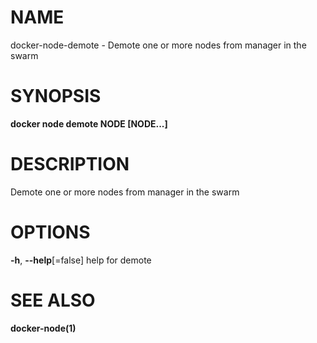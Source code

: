 # NAME

docker-node-demote - Demote one or more nodes from manager in the swarm

# SYNOPSIS

**docker node demote NODE \[NODE...\]**

# DESCRIPTION

Demote one or more nodes from manager in the swarm

# OPTIONS

**-h**, **--help**\[=false\] help for demote

# SEE ALSO

**docker-node(1)**
